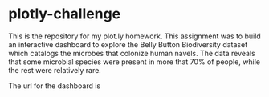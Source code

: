 # plotly-challenge
This is the repository for my plot.ly homework. This assignment was to build an interactive dashboard to explore the Belly Button Biodiversity dataset which catalogs the microbes that colonize human navels. The data reveals that some microbial species were present in more that 70% of people, while the rest were relatively rare. 

The url for the dashboard is 
